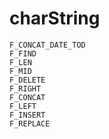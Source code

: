 # charString

```{toctree}
F_CONCAT_DATE_TOD
F_FIND
F_LEN
F_MID
F_DELETE
F_RIGHT
F_CONCAT
F_LEFT
F_INSERT
F_REPLACE
```
